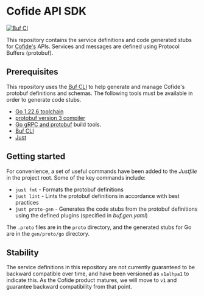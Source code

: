 # Cofide API SDK

[![Buf CI](https://github.com/cofide/cofide-api-sdk/workflows/buf-ci/badge.svg)](https://github.com/cofide/cofide-api-sdk/actions?workflow=buf-ci+branch%3Amain)

This repository contains the service definitions and code generated stubs for [Cofide's](https://www.cofide.io/) APIs.
Services and messages are defined using Protocol Buffers (protobuf).

## Prerequisites

This repository uses the [Buf CLI](https://buf.build/docs/ecosystem/cli-overview) to help generate and manage Cofide's protobuf definitions and schemas.
The following tools must be available in order to generate code stubs.

- [Go 1.22.6 toolchain](https://golang.org/doc/install)
- [protobuf version 3 compiler](https://grpc.io/docs/protoc-installation/)
- [Go gRPC and protobuf](https://grpc.io/docs/languages/go/quickstart/#prerequisites) build tools.
- [Buf CLI](https://buf.build/docs/installation)
- [Just](https://github.com/casey/just)

## Getting started

For convenience, a set of useful commands have been added to the *Justfile* in the project root.
Some of the key commands include:
- `just fmt` - Formats the protobuf definitions
- `just lint` - Lints the protobuf definitions in accordance with best practices
- `just proto-gen` - Generates the code stubs from the protobuf definitions using the defined plugins (specified in *buf.gen.yaml*)

The `.proto` files are in the `proto` directory, and the generated stubs for Go are in the `gen/proto/go` directory.

## Stability
The service definitions in this repository are not currently guaranteed to be backward compatible over time, and have been versioned as `v1alhpa1` to indicate this.
As the Cofide product matures, we will move to `v1` and guarantee backward compatibility from that point.
